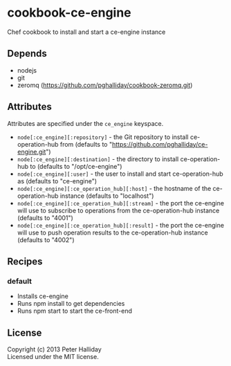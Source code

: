 cookbook-ce-engine
==================

Chef cookbook to install and start a ce-engine instance

## Depends

- nodejs
- git
- zeromq (https://github.com/pghalliday/cookbook-zeromq.git)

## Attributes

Attributes are specified under the `ce_engine` keyspace.

- `node[:ce_engine][:repository]` - the Git repository to install ce-operation-hub from (defaults to "https://github.com/pghalliday/ce-engine.git")
- `node[:ce_engine][:destination]` - the directory to install ce-operation-hub to (defaults to "/opt/ce-engine")
- `node[:ce_engine][:user]` - the user to install and start ce-operation-hub as (defaults to "ce-engine")
- `node[:ce_engine][:ce_operation_hub][:host]` - the hostname of the ce-operation-hub instance (defaults to "localhost")
- `node[:ce_engine][:ce_operation_hub][:stream]` - the port the ce-engine will use to subscribe to operations from the ce-operation-hub instance (defaults to "4001")
- `node[:ce_engine][:ce_operation_hub][:result]` - the port the ce-engine will use to push operation results to the ce-operation-hub instance (defaults to "4002")

## Recipes

### default

- Installs ce-engine
- Runs npm install to get dependencies
- Runs npm start to start the ce-front-end

## License
Copyright (c) 2013 Peter Halliday  
Licensed under the MIT license.
